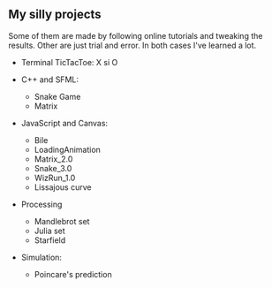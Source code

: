 ## My silly projects

Some of them are made by following online tutorials
and tweaking the results. Other are just trial and
error. In both cases I've learned a lot.

* Terminal TicTacToe: X si O

* C++ and SFML:
  * Snake Game
  * Matrix

* JavaScript and Canvas:
  * Bile
  * LoadingAnimation
  * Matrix_2.0
  * Snake_3.0
  * WizRun_1.0
  * Lissajous curve

* Processing
  * Mandlebrot set
  * Julia set
  * Starfield

* Simulation:
  * Poincare's prediction
